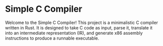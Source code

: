 # Simple C Compiler
Welcome to the Simple C Compiler! This project is a minimalistic C compiler written in Rust. It is designed to take C code as input, parse it, translate it into an intermediate representation (IR), and generate x86 assembly instructions to produce a runnable executable.